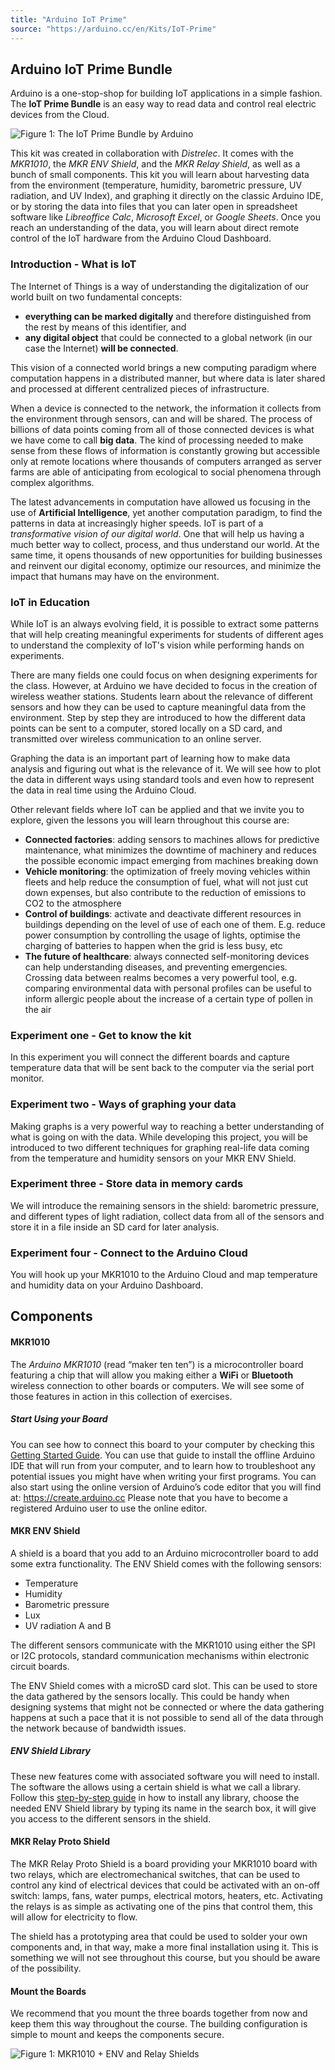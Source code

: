 ```yaml
---
title: "Arduino IoT Prime"
source: "https://arduino.cc/en/Kits/IoT-Prime"
---
```


## Arduino IoT Prime Bundle

Arduino is a one-stop-shop for building IoT applications in a simple fashion. The **IoT Prime Bundle** is an easy way to read data and control real electric devices from the Cloud.

![Figure 1: The IoT Prime Bundle by Arduino](assets/IoT-Prime-Bundle.png)

This kit was created in collaboration with *Distrelec*. It comes with the *MKR1010*, the *MKR ENV Shield*, and the *MKR Relay Shield*, as well as a bunch of small components. This kit you will learn about harvesting data from the environment (temperature, humidity, barometric pressure, UV radiation, and UV Index), and graphing it directly on the classic Arduino IDE, or by storing the data into files that you can later open in spreadsheet software like *Libreoffice Calc*, *Microsoft Excel*, or *Google Sheets*. Once you reach an understanding of the data, you will learn about direct remote control of the IoT hardware from the Arduino Cloud Dashboard.

### Introduction - What is IoT

The Internet of Things is a way of understanding the digitalization of our world built on two fundamental concepts:

* **everything can be marked digitally** and therefore distinguished from the rest by means of this identifier, and
* **any digital object** that could be connected to a global network (in our case the Internet) **will be connected**.

  
This vision of a connected world brings a new computing paradigm where computation happens in a distributed manner, but where data is later shared and processed at different centralized pieces of infrastructure.

When a device is connected to the network, the information it collects from the environment through sensors, can and will be shared. The process of billions of data points coming from all of those connected devices is what we have come to call **big data**. The kind of processing needed to make sense from these flows of information is constantly growing but accessible only at remote locations where thousands of computers arranged as server farms are able of anticipating from ecological to social phenomena through complex algorithms.

The latest advancements in computation have allowed us focusing in the use of **Artificial Intelligence**, yet another computation paradigm, to find the patterns in data at increasingly higher speeds. IoT is part of a *transformative vision of our digital world*. One that will help us having a much better way to collect, process, and thus understand our world. At the same time, it opens thousands of new opportunities for building businesses and reinvent our digital economy, optimize our resources, and minimize the impact that humans may have on the environment.

### IoT in Education

While IoT is an always evolving field, it is possible to extract some patterns that will help creating meaningful experiments for students of different ages to understand the complexity of IoT's vision while performing hands on experiments. 

There are many fields one could focus on when designing experiments for the class. However, at Arduino we have decided to focus in the creation of wireless weather stations. Students learn about the relevance of different sensors and how they can be used to capture meaningful data from the environment. Step by step they are introduced to how the different data points can be sent to a computer, stored locally on a SD card, and transmitted over wireless communication to an online server. 

Graphing the data is an important part of learning how to make data analysis and figuring out what is the relevance of it. We will see how to plot the data in different ways using standard tools and even how to represent the data in real time using the Arduino Cloud.

Other relevant fields where IoT can be applied and that we invite you to explore, given the lessons you will learn throughout this course are: 

* **Connected factories**: adding sensors to machines allows for predictive maintenance, what minimizes the downtime of machinery and reduces the possible economic impact emerging from machines breaking down
* **Vehicle monitoring**: the optimization of freely moving vehicles within fleets and help reduce the consumption of fuel, what will not just cut down expenses, but also contribute to the reduction of emissions to CO2 to the atmosphere
* **Control of buildings**: activate and deactivate different resources in buildings depending on the level of use of each one of them. E.g. reduce power consumption by controlling the usage of lights, optimise the charging of batteries to happen when the grid is less busy, etc
* **The future of healthcare**: always connected self-monitoring devices can help understanding diseases, and preventing emergencies. Crossing data between realms becomes a very powerful tool, e.g. comparing environmental data with personal profiles can be useful to inform allergic people about the increase of a certain type of pollen in the air

### Experiment one - Get to know the kit

In this experiment you will connect the different boards and capture temperature data that will be sent back to the computer via the serial port monitor.

### Experiment two - Ways of graphing your data

Making graphs is a very powerful way to reaching a better understanding of what is going on with the data. While developing this project, you will be introduced to two different techniques for graphing real-life data coming from the temperature and humidity sensors on your MKR ENV Shield. 

### Experiment three - Store data in memory cards

We will introduce the remaining sensors in the shield: barometric pressure, and different types of light radiation, collect data from all of the sensors and store it in a file inside an SD card for later analysis.

### Experiment four - Connect to the Arduino Cloud

You will hook up your MKR1010 to the Arduino Cloud and map temperature and humidity data on your Arduino Dashboard.

## Components

#### MKR1010

The *Arduino MKR1010* (read “maker ten ten”) is a microcontroller board featuring a chip that will allow you making either a **WiFi** or **Bluetooth** wireless connection to other boards or computers. We will see some of those features in action in this collection of exercises.

##### Start Using your Board

You can see how to connect this board to your computer by checking this [Getting Started Guide](https://www.arduino.cc/en/Guide/MKRWiFi1010). You can use that guide to install the offline Arduino IDE that will run from your computer, and to learn how to troubleshoot any potential issues you might have when writing your first programs. You can also start using the online version of Arduino’s code editor that you will find at: <https://create.arduino.cc> Please note that you have to become a registered Arduino user to use the online editor.

#### MKR ENV Shield

A shield is a board that you add to an Arduino microcontroller board to add some extra functionality. The ENV Shield comes with the following sensors:

* Temperature
* Humidity
* Barometric pressure
* Lux
* UV radiation A and B

The different sensors communicate with the MKR1010 using either the SPI or I2C protocols, standard communication mechanisms within electronic circuit boards.

The ENV Shield comes with a microSD card slot. This can be used to store the data gathered by the sensors locally. This could be handy when designing systems that might not be connected or where the data gathering happens at such a pace that it is not possible to send all of the data through the network because of bandwidth issues.

##### ENV Shield Library

These new features come with associated software you will need to install. The software the allows using a certain shield is what we call a library. Follow this [step-by-step guide](https://www.arduino.cc/en/guide/libraries) in how to install any library, choose the needed ENV Shield library by typing its name in the search box, it will give you access to the different sensors in the shield.

#### MKR Relay Proto Shield

The MKR Relay Proto Shield is a board providing your MKR1010 board with two relays, which are electromechanical switches, that can be used to control any kind of electrical devices that could be activated with an on-off switch: lamps, fans, water pumps, electrical motors, heaters, etc. Activating the relays is as simple as activating one of the pins that control them, this will allow for electricity to flow. 

The shield has a prototyping area that could be used to solder your own components and, in that way, make a more final installation using it. This is something we will not see throughout this course, but you should be aware of the possibility.

#### Mount the Boards

We recommend that you mount the three boards together from now and keep them this way throughout the course. The building configuration is simple to mount and keeps the components secure.

![Figure 1: MKR1010 \+ ENV and Relay Shields](assets/img0101.jpg)
